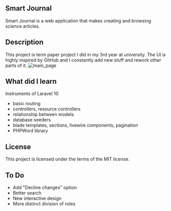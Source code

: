 ## Smart Journal

Smart Journal is a web application that makes creating and browsing science articles. 

## Description

This project is term paper project I did in my 3rd year at university. The UI is highly inspired by GitHub and I constantly add new stuff and rework other parts of it. 
![main_page](https://github.com/krllmm/Smart_Journal/assets/137904300/ec838d23-0876-42aa-80d0-29bc18a0b021)

## What did I learn

Instruments of Laravel 10
<ul>
    <li>basic routing</li>
    <li>controllers, resource controllers</li>
    <li>relationship between models</li>
    <li>database seeders</li>
    <li>blade templates, sections, livewire components, pagination</li>
    <li>PHPWord library</li>
</ul>

## License

This project is licensed under the terms of the MIT license.

## To Do

<ul>
    <li>Add "Decline changes" option</li>
    <li>Better search</li>
    <li>New interactive design</li>
    <li>More distinct division of roles</li>
</ul>
